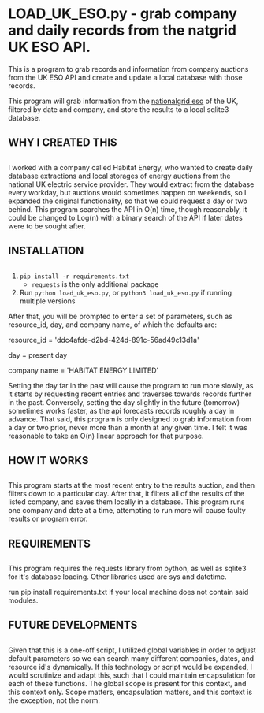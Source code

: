# LOAD_UK_ESO.py - grab company and daily records from the natgrid UK ESO API.

This is a program to grab records and information from company auctions from the UK ESO API and create and update a local database with those records.

This program will grab information from the [nationalgrid eso](https://www.nationalgrideso.com/) of the UK, filtered by date and company, and store the results to a local sqlite3 database.

## WHY I CREATED THIS
##

I worked with a company called Habitat Energy, who wanted to create daily database extractions and local storages of energy auctions from the national UK electric service provider. 
They would extract from the database every workday, but auctions would sometimes happen on weekends, so I expanded the original functionality, so that we could request a day or two behind. 
This program searches the API in O(n) time, though reasonably, it could be changed to Log(n) with a binary search of the API if later dates were to be sought after.

## INSTALLATION
##

1. `pip install -r requirements.txt`
   - `requests` is the only additional package
2. Run `python load_uk_eso.py`, or `python3 load_uk_eso.py` if running multiple versions

After that, you will be prompted to enter a set of parameters, such as resource_id, day, and company name, of which the defaults are:

resource_id = 'ddc4afde-d2bd-424d-891c-56ad49c13d1a'

day = present day

company name = 'HABITAT ENERGY LIMITED'

Setting the day far in the past will cause the program to run more slowly, as it starts by requesting recent entries and traverses towards records further in the past.
Conversely, setting the day slightly in the future (tomorrow) sometimes works faster, as the api forecasts records roughly a day in advance.
That said, this program is only designed to grab information from a day or two prior, never more than a month at any given time. I felt it was reasonable to take an O(n) linear approach for that purpose. 

## HOW IT WORKS
##

This program starts at the most recent entry to the results auction, and then filters down to a particular day. 
After that, it filters all of the results of the listed company, and saves them locally in a database. 
This program runs one company and date at a time, attempting to run more will cause faulty results or program error.

## REQUIREMENTS
##

This program requires the requests library from python, as well as sqlite3 for it's database loading. 
Other libraries used are sys and datetime.

run pip install requirements.txt if your local machine does not contain said modules.

## FUTURE DEVELOPMENTS
##

Given that this is a one-off script, I utilized global variables in order to adjust default parameters so we can search many different companies, dates, and resource id's dynamically. 
If this technology or script would be expanded, I would scrutinize and adapt this, such that I could maintain encapsulation for each of these functions. 
The global scope is present for this context, and this context only. Scope matters, encapsulation matters, and this context is the exception, not the norm. 
